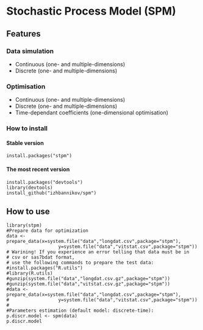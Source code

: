 # Stochastic Process Model (SPM)
## Features
### Data simulation
* Continuous (one- and multiple-dimensions)
* Discrete (one- and multiple-dimensions)

### Optimisation
* Continuous (one- and multiple-dimensions)
* Discrete (one- and multiple-dimensions)
* Time-dependant coefficients (one-dimensional optimisation)

### How to install
#### Stable version
```
install.packages("stpm")
```
#### The most recent version
```
install.packages("devtools")
library(devtools)
install_github("izhbannikov/spm")
```

## How to use
```
library(stpm)
#Prepare data for optimization
data <- prepare_data(x=system.file("data","longdat.csv",package="stpm"), 
				   y=system.file("data","vitstat.csv",package="stpm"))
# Warining! If you experience an error telling that data must be in 
# csv or sas7bdat format,
# use the following commands to prepare the test data:
#install.packages("R.utils")
#library(R.utils)
#gunzip(system.file("data","longdat.csv.gz",package="stpm"))
#gunzip(system.file("data","vitstat.csv.gz",package="stpm"))
#data <- prepare_data(x=system.file("data","longdat.csv",package="stpm"), 
#				   y=system.file("data","vitstat.csv",package="stpm"))
#
#Parameters estimation (default model: discrete-time):
p.discr.model <- spm(data)
p.discr.model
```